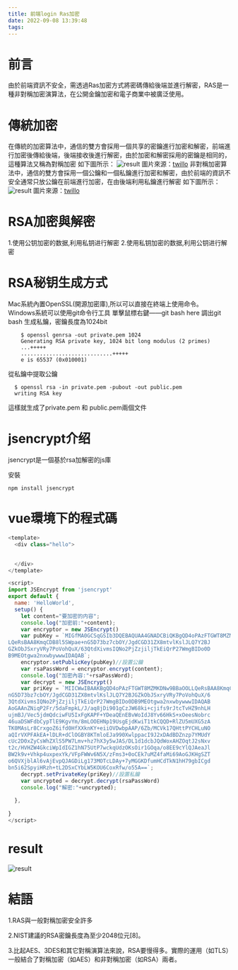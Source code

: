 ```yaml
---
title: 前端login Ras加密
date: 2022-09-08 13:39:48
tags:
---
```


# 前言
由於前端資訊不安全，需透過Ras加密方式將密碼傳給後端並進行解密，RAS是一種非對稱加密演算法，在公開金鑰加密和電子商業中被廣泛使用。

<!-- more -->
# 傳統加密
在傳統的加密算法中，通信的雙方會採用一個共享的密鑰進行加密和解密，前端進行加密後傳給後端，後端接收後進行解密，由於加密和解密採用的密鑰是相同的，這種算法又稱為對稱加密
如下圖所示：
![result](../image/javascript/stmmetric.png "result")
圖片來源：<a href="https://www.twilio.com/blog/what-is-public-key-cryptography">twillo</a>
非對稱加密算法中，通信的雙方會採用一個公鑰和一個私鑰進行加密和解密，由於前端的資訊不安全通常只放公鑰在前端進行加密，在由後端利用私鑰進行解密
如下圖所示：
![result](../image/javascript/publictoprivate.png "result")
圖片來源：<a href="https://www.twilio.com/blog/what-is-public-key-cryptography">twillo</a>
# RSA加密與解密
1.使用公钥加密的数据,利用私钥进行解密
2.使用私钥加密的数据,利用公钥进行解密
# RSA秘钥生成方式
Mac系統內置OpenSSL(開源加密庫),所以可以直接在終端上使用命令。
Windows系統可以使用git命令行工具
單擊鼠標右鍵——git bash here 調出git bash
生成私鑰，密鑰長度為1024bit
```
    $ openssl genrsa -out private.pem 1024
    Generating RSA private key, 1024 bit long modulus (2 primes)
    ...+++++
    .............................+++++
    e is 65537 (0x010001)
```
從私鑰中提取公鑰
```
  $ openssl rsa -in private.pem -pubout -out public.pem
  writing RSA key
```
這樣就生成了private.pem 和 public.pem兩個文件

# jsencrypt介绍
jsencrypt是一個基於rsa加解密的js庫

安裝
```
npm install jsencrypt 
```

# vue環境下的程式碼

```javascript
<template>
  <div class="hello">
  

  </div>
</template>

<script>
import JSEncrypt from 'jsencrypt'
export default {
  name: 'HelloWorld',
  setup() {
    let content="要加密的内容";
    console.log("加密前:"+content);
    var encryptor = new JSEncrypt() 
    var pubKey = `MIGfMA0GCSqGSIb3DQEBAQUAA4GNADCBiQKBgQD4oPAzFTGWT8MZMKDNw9BBaOOL
LQeRsBAA8KmqCDB8l5SWpae+nG5D73bz7cbOY/JgdCGD31ZX8mtvlKslJLQ7Y2BJ
GZkObJSxryVRy7PoVohQuX/63QtdXivmsIQNo2PjZzjiljTkEiQrP27WmgBIDo0D
B9MEOtgwa2nxwbywwwIDAQAB`;
    encryptor.setPublicKey(pubKey)//設置公鑰
    var rsaPassWord = encryptor.encrypt(content);
    console.log("加密內容:"+rsaPassWord);
    var decrypt = new JSEncrypt()
    var priKey = `MIICWwIBAAKBgQD4oPAzFTGWT8MZMKDNw9BBaOOLLQeRsBAA8KmqCDB8l5SWpae+
nG5D73bz7cbOY/JgdCGD31ZX8mtvlKslJLQ7Y2BJGZkObJSxryVRy7PoVohQuX/6
3QtdXivmsIQNo2PjZzjiljTkEiQrP27WmgBIDo0DB9MEOtgwa2nxwbywwwIDAQAB
AoGAAnZNiqP2Fr/5daFmpkL/J/aq8jDi901gCzJW68ki+cjifs9rJtcTvHZ9nhLH
ujmBJ/Vec5jdmQdciwFU5IxFgKAPF+YDeaQEnEBvWoIdJ8Yv66HkS+xOeesNobrc
46uaDSWFdbCypTlE9KgvYm/8mLOOEHNp19UsgEjdKwiT1tkCQQD+RlZU5mUXG5zA
TK0MAsLr8CrxgoZ6ifd0HfXXknKY+eiiOVDwbpAAP/6Zb/MCVk17QHttPYCHLuNO
aQIrVXPFAkEA+lDLR+dClOGBY8KTmloEJa990XwlppacI9J2xDAdBDZnzp7YMUdY
cUc2D0xZyCsWhZXlS5PW7Lmv+hz7hX3y5wJAS/DL1d1dcbJQdWoxAHZOqtJ2sNxv
t2c/HVHZW4GkciWpIdIGZ1hN75UtP7wckqUdzOKsOir1GOqa/o8EE9cYlQJAeaJl
BW2k9v+Vhkp4uxpexYk/VFpFWWv6N5X/zFms3+0oCEk7uMZ4faMi69AoGJKHgSZT
o6QVXjblAl6vAjEvpQJAGDiLg173MOTcLDAy+7yMGGKDfumHCdTkN1hH79gbICgd
bn5i62SpyiHRzh+tL2DSxCYbLW5KOU6CoxRfw/o55A==`;
    decrypt.setPrivateKey(priKey)//設置私鑰
    var uncrypted = decrypt.decrypt(rsaPassWord)
    console.log("解密:"+uncrypted);
    
  },
 
}
</script>
```

# result
![result](../image/javascript/result.png "result")


# 結語

1.RAS與一般對稱加密安全許多

2.NIST建議的RSA密鑰長度為至少2048位元[8]。

3.比起AES、3DES和其它對稱演算法來說，RSA要慢得多。實際的運用（如TLS）一般結合了對稱加密（如AES）和非對稱加密（如RSA）兩者。